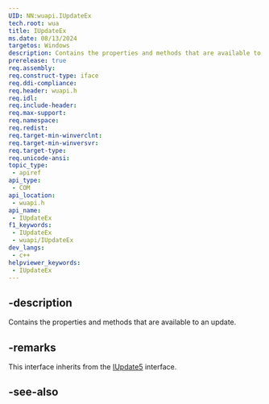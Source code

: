 ```yaml
---
UID: NN:wuapi.IUpdateEx
tech.root: wua
title: IUpdateEx
ms.date: 08/13/2024
targetos: Windows
description: Contains the properties and methods that are available to an update. (IUpdateEx)
prerelease: true
req.assembly: 
req.construct-type: iface
req.ddi-compliance: 
req.header: wuapi.h
req.idl: 
req.include-header: 
req.max-support: 
req.namespace: 
req.redist: 
req.target-min-winverclnt: 
req.target-min-winversvr: 
req.target-type: 
req.unicode-ansi: 
topic_type:
 - apiref
api_type:
 - COM
api_location:
 - wuapi.h
api_name:
 - IUpdateEx
f1_keywords:
 - IUpdateEx
 - wuapi/IUpdateEx
dev_langs:
 - c++
helpviewer_keywords:
 - IUpdateEx
---
```


## -description

Contains the  properties and methods that are available to an update.

## -remarks

This interface inherits from the [IUpdate5](nn-wuapi-iupdate5) interface.

## -see-also

